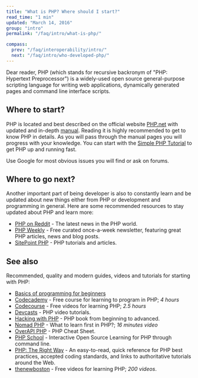 ```yaml
---
title: "What is PHP? Where should I start?"
read_time: "1 min"
updated: "March 14, 2016"
group: "intro"
permalink: "/faq/intro/what-is-php/"

compass:
  prev: "/faq/interoperability/intro/"
  next: "/faq/intro/who-developed-php/"
---
```


Dear reader, PHP (which stands for recursive backronym of "PHP: Hypertext
Preprocessor") is a widely-used open source general-purpose scripting language
for writing web applications, dynamically generated pages and command line
interface scripts.

## Where to start?

PHP is located and best described on the official website
[PHP.net](http://php.net) with updated and in-depth [manual](http://php.net/manual).
Reading it is highly recommended to get to know PHP in details. As you will pass
through the manual pages you will progress with your knowledge. You can start
with the [Simple PHP Tutorial](http://php.net/manual/en/tutorial.php) to get
PHP up and running fast.

Use Google for most obvious issues you will find or ask on forums.

## Where to go next?

Another important part of being developer is also to constantly learn and be updated
about new things either from PHP or development and programming in general. Here
are some recommended resources to stay updated about PHP and learn more:

* [PHP on Reddit](https://www.reddit.com/r/PHP) - The latest news in the PHP world.
* [PHP Weekly](http://phpweekly.com) - Free curated once-a-week newsletter,
  featuring great PHP articles, news and blog posts.
* [SitePoint PHP](http://www.sitepoint.com/php/) - PHP tutorials and articles.

## See also

Recommended, quality and modern guides, videos and tutorials for starting with PHP:

* [Basics of programming for beginners](http://avinashseth.com/basics-programming-for-beginners/)
* [Codecademy](http://www.codecademy.com/tracks/php) - Free course for learning to program in PHP; *4 hours*
* [Codecourse](https://www.youtube.com/watch?v=QRmmISj6Rrw&list=PLfdtiltiRHWFD41D_LDomY1Fb-O9MtFqq) - Free videos for learning PHP; *2.5 hours*
* [Devcasts](https://www.devcasts.io/tag/php/) - PHP video tutorials.
* [Hacking with PHP](http://www.hackingwithphp.com/) - PHP book from beginning to advanced.
* [Nomad PHP](https://www.youtube.com/watch?v=LpDSq7K_sUg) - What to learn first in PHP?; *16 minutes video*
* [OverAPI PHP](http://overapi.com/php) - PHP Cheat Sheet.
* [PHP School](http://phpschool.io) - Interactive Open Source Learning for PHP through command line.
* [PHP: The Right Way](http://phptherightway.com) - An easy-to-read, quick reference for PHP best practices, accepted coding standards, and links to authoritative tutorials around the Web.
* [thenewboston](https://www.thenewboston.com/videos.php?cat=11) - Free videos for learning PHP; *200 videos*.
